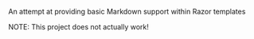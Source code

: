 An attempt at providing basic Markdown support within Razor templates

NOTE: This project does not actually work!
